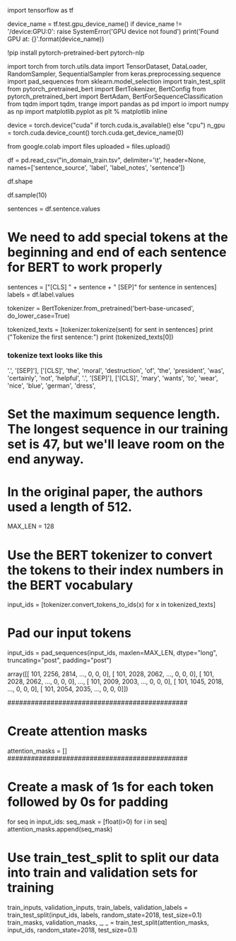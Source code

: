 import tensorflow as tf

device_name = tf.test.gpu_device_name()
if device_name != '/device:GPU:0':
  raise SystemError('GPU device not found')
print('Found GPU at: {}'.format(device_name))

!pip install pytorch-pretrained-bert pytorch-nlp



import torch
from torch.utils.data import TensorDataset, DataLoader, RandomSampler, SequentialSampler
from keras.preprocessing.sequence import pad_sequences
from sklearn.model_selection import train_test_split
from pytorch_pretrained_bert import BertTokenizer, BertConfig
from pytorch_pretrained_bert import BertAdam, BertForSequenceClassification
from tqdm import tqdm, trange
import pandas as pd
import io
import numpy as np
import matplotlib.pyplot as plt
% matplotlib inline

device = torch.device("cuda" if torch.cuda.is_available() else "cpu")
n_gpu = torch.cuda.device_count()
torch.cuda.get_device_name(0)

from google.colab import files
uploaded = files.upload()

df = pd.read_csv("in_domain_train.tsv", delimiter='\t', header=None, names=['sentence_source', 'label', 'label_notes', 'sentence'])

df.shape

df.sample(10)

sentences = df.sentence.values

# We need to add special tokens at the beginning and end of each sentence for BERT to work properly
sentences = ["[CLS] " + sentence + " [SEP]" for sentence in sentences]
labels = df.label.values



tokenizer = BertTokenizer.from_pretrained('bert-base-uncased', do_lower_case=True)

tokenized_texts = [tokenizer.tokenize(sent) for sent in sentences]
print ("Tokenize the first sentence:")
print (tokenized_texts[0])


### tokenize text looks like this 

'.',
  '[SEP]'],
 ['[CLS]',
  'the',
  'moral',
  'destruction',
  'of',
  'the',
  'president',
  'was',
  'certainly',
  'not',
  'helpful',
  '.',
  '[SEP]'],
 ['[CLS]',
  'mary',
  'wants',
  'to',
  'wear',
  'nice',
  'blue',
  'german',
  'dress',



# Set the maximum sequence length. The longest sequence in our training set is 47, but we'll leave room on the end anyway. 
# In the original paper, the authors used a length of 512.
MAX_LEN = 128

# Use the BERT tokenizer to convert the tokens to their index numbers in the BERT vocabulary
input_ids = [tokenizer.convert_tokens_to_ids(x) for x in tokenized_texts]

# Pad our input tokens
input_ids = pad_sequences(input_ids, maxlen=MAX_LEN, dtype="long", truncating="post", padding="post")

array([[ 101, 2256, 2814, ...,    0,    0,    0],
       [ 101, 2028, 2062, ...,    0,    0,    0],
       [ 101, 2028, 2062, ...,    0,    0,    0],
       ...,
       [ 101, 2009, 2003, ...,    0,    0,    0],
       [ 101, 1045, 2018, ...,    0,    0,    0],
       [ 101, 2054, 2035, ...,    0,    0,    0]])


##############################################
# Create attention masks
attention_masks = []
##############################################

# Create a mask of 1s for each token followed by 0s for padding
for seq in input_ids:
  seq_mask = [float(i>0) for i in seq]
  attention_masks.append(seq_mask)

  

# Use train_test_split to split our data into train and validation sets for training

train_inputs, validation_inputs, train_labels, validation_labels = train_test_split(input_ids, labels, 
                                                            random_state=2018, test_size=0.1)
train_masks, validation_masks, _, _ = train_test_split(attention_masks, input_ids,
                                             random_state=2018, test_size=0.1)













